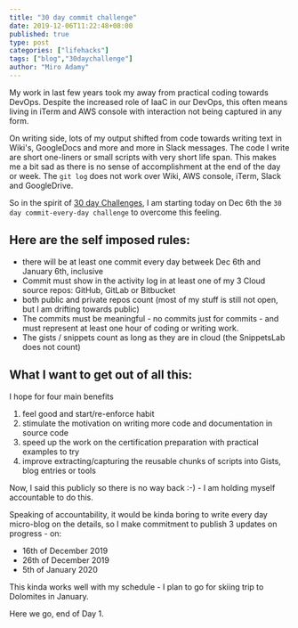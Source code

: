 ```yaml
---
title: "30 day commit challenge"
date: 2019-12-06T11:22:48+08:00
published: true
type: post
categories: ["lifehacks"]
tags: ["blog","30daychallenge"]
author: "Miro Adamy"
---
```


My work in last few years took my away from practical coding towards DevOps. Despite the increased role of IaaC in our DevOps, this often means living in iTerm and AWS console with interaction not being captured in any form. 

On writing side, lots of my output shifted from code towards writing text in Wiki's, GoogleDocs and more and more in Slack messages. The code I write are short one-liners or small scripts with very short life span. This makes me a bit sad as there is no sense of accomplishment at the end of the day or week. The `git log` does not work over Wiki, AWS console, iTerm, Slack and GoogleDrive.

So in the spirit of [30 day Challenges](https://www.unexpectedlydomestic.com/30-day-challenge-ideas/), I am starting today on Dec 6th the `30 day commit-every-day challenge` to overcome this feeling. 

## Here are the self imposed rules:

* there will be at least one commit every day betweek Dec 6th and January 6th, inclusive
* Commit must show in the activity log in at least one of my 3 Cloud source repos: GitHub, GitLab or Bitbucket
* both public and private repos count (most of my stuff is still not open, but I am drifting towards public)
* The commits must be meaningful - no commits just for commits - and must represent at least one hour of coding or writing work.
* The gists / snippets count as long as they are in cloud (the SnippetsLab does not count)

## What I want to get out of all this:

I hope for four main benefits

1. feel good and start/re-enforce habit
2. stimulate the motivation on writing more code and documentation in source code
3. speed up the work on the certification preparation with practical examples to try
4. improve extracting/capturing the reusable chunks of scripts into Gists, blog entries or tools

Now, I said this publicly so there is no way back :-) - I am holding myself accountable to do this.

Speaking of accountability, it would be kinda boring to write every day micro-blog on the details, so I make commitment to publish 3 updates on progress - on:

* 16th of December 2019
* 26th of December 2019
* 5th of January 2020

This kinda works well with my schedule - I plan to go for skiing trip to Dolomites in January.

Here we go, end of Day 1.